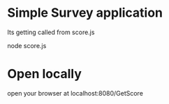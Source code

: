 # Simple Survey application 

Its getting called from  score.js 

node score.js 

# Open locally
open your browser at localhost:8080/GetScore
